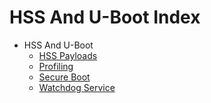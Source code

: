# HSS And U-Boot Index

- HSS And U-Boot
  - [HSS Payloads](./hss-payloads.md)
  - [Profiling](./hss-and-u-boot/profiling.md)
  - [Secure Boot](./secure-boot.md)
  - [Watchdog Service](./watchdog-service.md)
